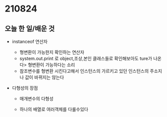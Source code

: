 # 210824

## 오늘 한 일/배운 것

- instanceof 연산자

  -  형변환이 가능한지 확인하는 연산자
  -  system.out.print 로  object,조상,본인 클래스들로 확인해보아도 ture가 나온다> 형변환이 가능하다는 소리
  -  참조변수를 형변환 시킨다고해서 인스턴스의 가르키고 있던 인스턴스의 주소지나 값이 바뀌지는 않는다

-  다형성의 장점

   -  매개변수의 다형성

   -  하나의 배열로 여러객체를 다룰수있다

      

